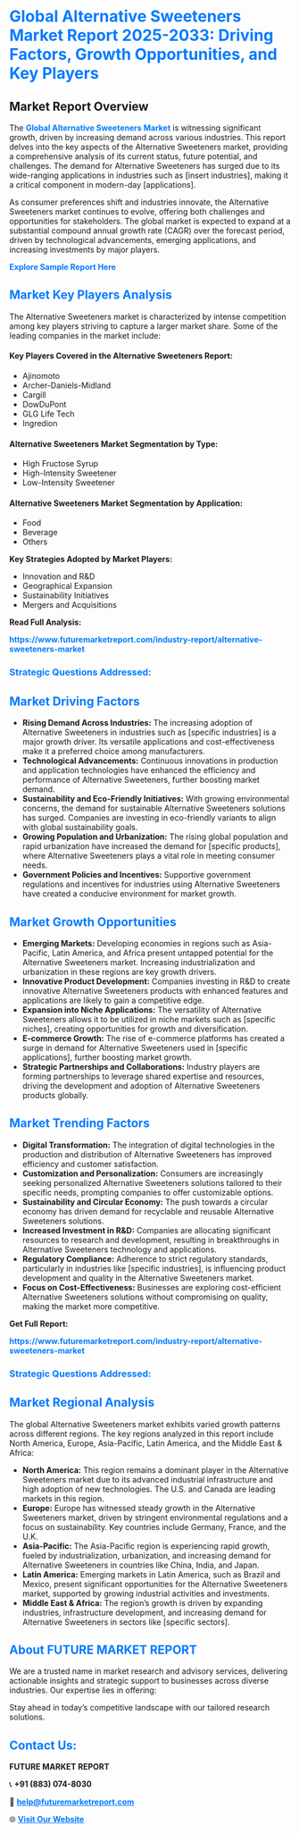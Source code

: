 <h1 style="color: #007BFF;">Global Alternative Sweeteners Market Report 2025-2033: Driving Factors, Growth Opportunities, and Key Players</h1>

<section id="overview">
<h2>Market Report Overview</h2>
<p>The <a href="https://www.futuremarketreport.com/industry-report/alternative-sweeteners-market" style="color: #007BFF; text-decoration: none;"><strong>Global Alternative Sweeteners Market</strong></a> is witnessing significant growth, driven by increasing demand across various industries. This report delves into the key aspects of the Alternative Sweeteners market, providing a comprehensive analysis of its current status, future potential, and challenges. The demand for Alternative Sweeteners has surged due to its wide-ranging applications in industries such as [insert industries], making it a critical component in modern-day [applications].</p>
<p>As consumer preferences shift and industries innovate, the Alternative Sweeteners market continues to evolve, offering both challenges and opportunities for stakeholders. The global market is expected to expand at a substantial compound annual growth rate (CAGR) over the forecast period, driven by technological advancements, emerging applications, and increasing investments by major players.</p>
</section>

<section id="overview">
<p><a href="https://www.futuremarketreport.com/request-sample/reportId=43926" style="color: #007BFF; text-decoration: none;"><strong>Explore Sample Report Here</strong></a></p>
</section>

<section id="key-players">
<h2 style="color: #007BFF;">Market Key Players Analysis</h2>
<p>The Alternative Sweeteners market is characterized by intense competition among key players striving to capture a larger market share. Some of the leading companies in the market include:</p>
<h4>Key Players Covered in the Alternative Sweeteners Report:</h4>
<ul><li>Ajinomoto</li><li>Archer-Daniels-Midland</li><li>Cargill</li><li>DowDuPont</li><li>GLG Life Tech</li><li>Ingredion</li></ul>
<h4>Alternative Sweeteners Market Segmentation by Type:</h4>
<ul><li>High Fructose Syrup</li><li>High-Intensity Sweetener</li><li>Low-Intensity Sweetener</li></ul>

<h4>Alternative Sweeteners Market Segmentation by Application:</h4>
<ul><li>Food</li><li>Beverage</li><li>Others</li></ul>
<p><strong>Key Strategies Adopted by Market Players:</strong></p>
<ul>
<li>Innovation and R&D</li>
<li>Geographical Expansion</li>
<li>Sustainability Initiatives</li>
<li>Mergers and Acquisitions</li>
</ul>
</section>

<section>
<p><strong>Read Full Analysis: </strong></p><a href="https://www.futuremarketreport.com/industry-report/alternative-sweeteners-market" style="color: #007BFF; text-decoration: none;"><strong>https://www.futuremarketreport.com/industry-report/alternative-sweeteners-market</strong></a>
<h3 style="color: #007BFF;">Strategic Questions Addressed:</h3>
</section>

<section id="driving-factors">
<h2 style="color: #007BFF;">Market Driving Factors</h2>
<ul>
<li><strong>Rising Demand Across Industries:</strong> The increasing adoption of Alternative Sweeteners in industries such as [specific industries] is a major growth driver. Its versatile applications and cost-effectiveness make it a preferred choice among manufacturers.</li>
<li><strong>Technological Advancements:</strong> Continuous innovations in production and application technologies have enhanced the efficiency and performance of Alternative Sweeteners, further boosting market demand.</li>
<li><strong>Sustainability and Eco-Friendly Initiatives:</strong> With growing environmental concerns, the demand for sustainable Alternative Sweeteners solutions has surged. Companies are investing in eco-friendly variants to align with global sustainability goals.</li>
<li><strong>Growing Population and Urbanization:</strong> The rising global population and rapid urbanization have increased the demand for [specific products], where Alternative Sweeteners plays a vital role in meeting consumer needs.</li>
<li><strong>Government Policies and Incentives:</strong> Supportive government regulations and incentives for industries using Alternative Sweeteners have created a conducive environment for market growth.</li>
</ul>
</section>

<section id="growth-opportunities">
<h2 style="color: #007BFF;">Market Growth Opportunities</h2>
<ul>
<li><strong>Emerging Markets:</strong> Developing economies in regions such as Asia-Pacific, Latin America, and Africa present untapped potential for the Alternative Sweeteners market. Increasing industrialization and urbanization in these regions are key growth drivers.</li>
<li><strong>Innovative Product Development:</strong> Companies investing in R&D to create innovative Alternative Sweeteners products with enhanced features and applications are likely to gain a competitive edge.</li>
<li><strong>Expansion into Niche Applications:</strong> The versatility of Alternative Sweeteners allows it to be utilized in niche markets such as [specific niches], creating opportunities for growth and diversification.</li>
<li><strong>E-commerce Growth:</strong> The rise of e-commerce platforms has created a surge in demand for Alternative Sweeteners used in [specific applications], further boosting market growth.</li>
<li><strong>Strategic Partnerships and Collaborations:</strong> Industry players are forming partnerships to leverage shared expertise and resources, driving the development and adoption of Alternative Sweeteners products globally.</li>
</ul>
</section>

<section id="trending-factors">
<h2 style="color: #007BFF;">Market Trending Factors</h2>
<ul>
<li><strong>Digital Transformation:</strong> The integration of digital technologies in the production and distribution of Alternative Sweeteners has improved efficiency and customer satisfaction.</li>
<li><strong>Customization and Personalization:</strong> Consumers are increasingly seeking personalized Alternative Sweeteners solutions tailored to their specific needs, prompting companies to offer customizable options.</li>
<li><strong>Sustainability and Circular Economy:</strong> The push towards a circular economy has driven demand for recyclable and reusable Alternative Sweeteners solutions.</li>
<li><strong>Increased Investment in R&D:</strong> Companies are allocating significant resources to research and development, resulting in breakthroughs in Alternative Sweeteners technology and applications.</li>
<li><strong>Regulatory Compliance:</strong> Adherence to strict regulatory standards, particularly in industries like [specific industries], is influencing product development and quality in the Alternative Sweeteners market.</li>
<li><strong>Focus on Cost-Effectiveness:</strong> Businesses are exploring cost-efficient Alternative Sweeteners solutions without compromising on quality, making the market more competitive.</li>
</ul>
</section>

<section>
<p><strong>Get Full Report: </strong></p><a href="https://www.futuremarketreport.com/industry-report/alternative-sweeteners-market" style="color: #007BFF; text-decoration: none;"><strong>https://www.futuremarketreport.com/industry-report/alternative-sweeteners-market</strong></a>
<h3 style="color: #007BFF;">Strategic Questions Addressed:</h3>
</section>


<section id="regional-analysis">
<h2 style="color: #007BFF;">Market Regional Analysis</h2>
<p>The global Alternative Sweeteners market exhibits varied growth patterns across different regions. The key regions analyzed in this report include North America, Europe, Asia-Pacific, Latin America, and the Middle East & Africa:</p>
<ul>
<li><strong>North America:</strong> This region remains a dominant player in the Alternative Sweeteners market due to its advanced industrial infrastructure and high adoption of new technologies. The U.S. and Canada are leading markets in this region.</li>
<li><strong>Europe:</strong> Europe has witnessed steady growth in the Alternative Sweeteners market, driven by stringent environmental regulations and a focus on sustainability. Key countries include Germany, France, and the U.K.</li>
<li><strong>Asia-Pacific:</strong> The Asia-Pacific region is experiencing rapid growth, fueled by industrialization, urbanization, and increasing demand for Alternative Sweeteners in countries like China, India, and Japan.</li>
<li><strong>Latin America:</strong> Emerging markets in Latin America, such as Brazil and Mexico, present significant opportunities for the Alternative Sweeteners market, supported by growing industrial activities and investments.</li>
<li><strong>Middle East & Africa:</strong> The region’s growth is driven by expanding industries, infrastructure development, and increasing demand for Alternative Sweeteners in sectors like [specific sectors].</li>
</ul>
</section>

<footer>
<h2 style="color: #007BFF;">About FUTURE MARKET REPORT</h2>
<p>We are a trusted name in market research and advisory services, delivering actionable insights and strategic support to businesses across diverse industries. Our expertise lies in offering:</p>

<p>Stay ahead in today’s competitive landscape with our tailored research solutions.</p>

<h2 style="color: #007BFF;">Contact Us:</h2>
<p><strong>FUTURE MARKET REPORT</strong></p>
<p>📞 <strong>+91 (883) 074-8030</strong></p>
<p>📧 <strong><a href="mailto:help@futuremarketreport.com" style="color: #007BFF;">help@futuremarketreport.com</a></strong></p>
<p>🌐 <strong><a href="https://www.futuremarketreport.com/" style="color: #007BFF;">Visit Our Website</a></strong></p>
</footer>